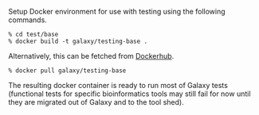 Setup Docker environment for use with testing using the following
commands.

    % cd test/base
    % docker build -t galaxy/testing-base .

Alternatively, this can be fetched from [Dockerhub](https://hub.docker.com/).

    % docker pull galaxy/testing-base

The resulting docker container is ready to run most of Galaxy tests
(functional tests for specific bioinformatics tools may still fail for
now until they are migrated out of Galaxy and to the tool shed).
